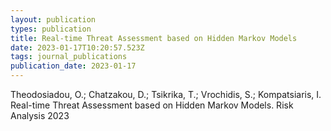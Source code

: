 ```yaml
---
layout: publication
types: publication
title: Real-time Threat Assessment based on Hidden Markov Models
date: 2023-01-17T10:20:57.523Z
tags: journal_publications
publication_date: 2023-01-17
---
```

<!--StartFragment-->

Theodosiadou, O.; Chatzakou, D.; Tsikrika, T.; Vrochidis, S.; Kompatsiaris, I. Real-time Threat Assessment based on Hidden Markov Models. Risk Analysis 2023

<!--EndFragment-->